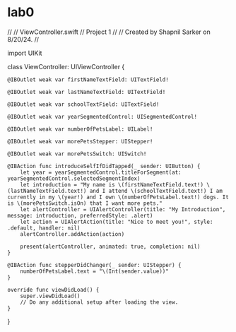 # lab0
//
//  ViewController.swift
//  Project 1
//
//  Created by Shapnil Sarker on 8/20/24.
//

import UIKit

class ViewController: UIViewController {

    
    @IBOutlet weak var firstNameTextField: UITextField!
    
    @IBOutlet weak var lastNameTextField: UITextField!
    
    @IBOutlet weak var schoolTextField: UITextField!
    
    @IBOutlet weak var yearSegmentedControl: UISegmentedControl!
    
    @IBOutlet weak var numberOfPetsLabel: UILabel!
    
    @IBOutlet weak var morePetsStepper: UIStepper!
    
    @IBOutlet weak var morePetsSwitch: UISwitch!
    
    @IBAction func introduceSelfIfDidTapped(_ sender: UIButton) {
        let year = yearSegmentedControl.titleForSegment(at: yearSegmentedControl.selectedSegmentIndex)
        let introduction = "My name is \(firstNameTextField.text!) \(lastNameTextField.text!) and I attend \(schoolTextField.text!) I am currently in my \(year!) and I own \(numberOfPetsLabel.text!) dogs. It is \(morePetsSwitch.isOn) that I want more pets."
        let alertController = UIAlertController(title: "My Introduction", message: introduction, preferredStyle: .alert)
        let action = UIAlertAction(title: "Nice to meet you!", style: .default, handler: nil)
        alertController.addAction(action)
        
        present(alertController, animated: true, completion: nil)
    }
    
    @IBAction func stepperDidChanger(_ sender: UIStepper) {
        numberOfPetsLabel.text = "\(Int(sender.value))"
    }
    
    override func viewDidLoad() {
        super.viewDidLoad()
        // Do any additional setup after loading the view.
    }


}

